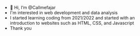 - 👋 Hi, I’m @Callmefajar
- I'm interested in web development and data analysis
- I started learning coding from 2021/2022 and started with an introduction to websites such as HTML, CSS, and Javascript
- Thank you
<!---
Callmefajar/Callmefajar is a ✨ special ✨ repository because its `README.md` (this file) appears on your GitHub profile.
You can click the Preview link to take a look at your changes.
--->

